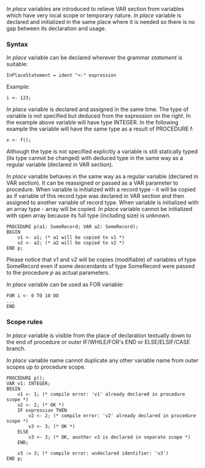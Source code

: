 *In place* variables are introduced to relieve VAR section from variables which have very local scope or temporary nature. *In place* variable is declared and initialized in the same place where it is needed so there is no gap between its declaration and usage.

### Syntax
*In place* variable can be declared wherever the grammar *statement* is suitable:

    InPlaceStatement = ident "<-" expression

Example:

    i <- 123;

*In place* variable is declared and assigned in the same time. The type of variable is not specified but deduced from the expression on the right. In the example above 
variable will have type INTEGER. In the following example the variable will have the same type as a result of PROCEDURE f:

    x <- f();

Although the type is not specified explicitly a variable is still statically typed (its type cannot be changed) with deduced type in the same way as a regular variable (declared in VAR section).

*In place* variable behaves in the same way as a regular variable (declared in VAR section). It can be reassigned or passed as a VAR parameter to procedure. When variable is initialized with a record type - it will be copied as if variable of this record type was declared in VAR section and then assigned to another variable of record type. When variable is initialized with an array type - array will be copied. *In place* variable cannot be initialized with open array because its full type (including size) is unknown.

    PROCEDURE p(a1: SomeRecord; VAR a2: SomeRecord);
    BEGIN
        v1 <- a1; (* a1 will be copied to v1 *)
        v2 <- a2; (* a2 will be copied to v2 *)
    END p;

Please notice that *v1* and *v2* will be copies (modifiable) of variables of type SomeRecord even if some descendants of type SomeRecord were passed to the procedure *p* as actual parameters.

*In place* variable can be used as FOR variable:

    FOR i <- 0 TO 10 DO 
    ...
    END

### Scope rules

*In place* variable is visible from the place of declaration textually down to the end of procedure or outer IF/WHILE/FOR's END or ELSE/ELSIF/CASE branch.

*In place* variable name cannot duplicate any other variable name from outer scopes up to procedure scope.

    PROCEDURE p();
    VAR v1: INTEGER;
    BEGIN
        v1 <- 1; (* compile error: 'v1' already declared in procedure scope *)
        v2 <- 2; (* OK *)
        IF expression THEN
            v2 <- 2; (* compile error: 'v2' already declared in procedure scope *)
            v3 <- 3; (* OK *)
        ELSE
            v3 <- 3; (* OK, another v3 is declared in separate scope *)
        END;

        v3 := 3; (* compile error: undeclared identifier: 'v3')
    END p;